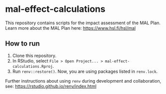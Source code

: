 # mal-effect-calculations

This repository contains scripts for the impact assessment of the MAL Plan.
Learn more about the MAL Plan here: https://www.hsl.fi/hsl/mal

## How to run

1. Clone this repository.
1. In RStudio, select `File > Open Project... > mal-effect-calculations.Rproj`.
1. Run `renv::restore()`. Now, you are using packages listed in `renv.lock`.

Further instructions about using `renv` during development and collaboration,
see: https://rstudio.github.io/renv/index.html
